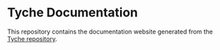 # Tyche Documentation
This repository contains the documentation website generated from the 
[Tyche repository](https://github.com/TycheLibrary/Tyche).
